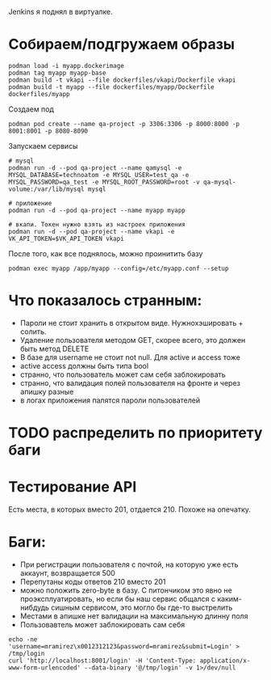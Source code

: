 Jenkins я поднял в виртуалке.

# Собираем/подгружаем образы
```
podman load -i myapp.dockerimage
podman tag myapp myapp-base
podman build -t vkapi --file dockerfiles/vkapi/Dockerfile vkapi
podman build -t myapp --file dockerfiles/myapp/Dockerfile dockerfiles/myapp
```

Создаем под
```
podman pod create --name qa-project -p 3306:3306 -p 8000:8000 -p 8001:8001 -p 8080-8090
```

Запускаем сервисы
```
# mysql
podman run -d --pod qa-project --name qamysql -e MYSQL_DATABASE=technoatom -e MYSQL_USER=test_qa -e MYSQL_PASSWORD=qa_test -e MYSQL_ROOT_PASSWORD=root -v qa-mysql-volume:/var/lib/mysql mysql

# приложение
podman run -d --pod qa-project --name myapp myapp

# вкапи. Токен нужно взять из настроек приложения
podman run -d --pod qa-project --name vkapi -e VK_API_TOKEN=$VK_API_TOKEN vkapi
```

После того, как все поднялось, можно проинитить базу
```
podman exec myapp /app/myapp --config=/etc/myapp.conf --setup
```

# Что показалось странным:

* Пароли не стоит хранить в открытом виде. Нужнохэшировать + солить.
* Удаление пользователя методом GET, скорее всего, это должен быть метод DELETE
* В базе для username не стоит not null. Для active и access тоже
* active access должны быть типа bool
* странно, что пользователь может сам себя заблокировать
* странно, что валидация полей пользователя на фронте и через апишку разные
* в логах приложения палятся пароли пользователей


# TODO распределить по приоритету баги

# Тестирование API

Есть места, в которых вместо 201, отдается 210. Похоже на опечатку.

# Баги:

* При регистрации пользователя с почтой, на которую уже есть аккаунт, возвращается 500
* Перепутаны коды ответов 210 вместо 201
* можно положить zero-byte в базу. С питончиком это явно не проэксплуатировать, но если бы наш сервис общался с каким-нибдудь сишным сервисом,
это могло бы где-то выстрелить
* Местами в апишке нет валидации на максимальную длинну поля
* Пользовавтель может заблокировать сам себя


```
echo -ne 'username=mramirez\x0012312123&password=mramirez&submit=Login' > /tmp/login 
curl 'http://localhost:8001/login' -H 'Content-Type: application/x-www-form-urlencoded' --data-binary '@/tmp/login' -v 1>/dev/null
```
